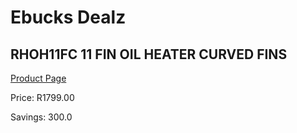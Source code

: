 
# Ebucks Dealz
## RHOH11FC 11 FIN OIL HEATER CURVED FINS
[Product Page](https://www.ebucks.com/web/shop/productSelected.do?prodId=1155251009&catId=704982758)

Price: R1799.00

Savings: 300.0


	